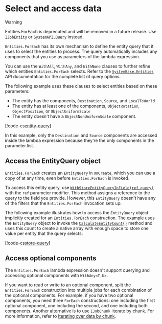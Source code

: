 # Select and access data

> [!WARNING]
> Entities.ForEach is deprecated and will be removed in a future release. Use [`IJobEntity`](xref:Unity.Entities.IJobEntity) or [`SystemAPI.Query`](xref:Unity.Entities.SystemAPI.Query*) instead. 

`Entities.ForEach` has its own mechanism to define the entity query that it uses to select the entities to process. The query automatically includes any components that you use as parameters of the lambda expression. 

You can use the `WithAll`, `WithAny`, and `WithNone` clauses to further refine which entities `Entities.ForEach` selects. Refer to the [`SystemBase.Entities`](xref:Unity.Entities.SystemBase.Entities) API documentation for the complete list of query options. 

The following example uses these clauses to select entities based on these parameters:

* The entity has the components, `Destination`, `Source`, and `LocalToWorld`
* The entity has at least one of the components, `ObjectRotation`, `ObjectPosition`, or `ObjectUniformScale`
* The entity doesn't have a `ObjectNonUniformScale` component.

[!code-cs[entity-query](../DocCodeSamples.Tests/LambdaJobExamples.cs#entity-query)]

In this example, only the `Destination` and `Source` components are accessed inside the lambda expression because they're the only components in the parameter list.

## Access the EntityQuery object 

`Entities.ForEach` creates an [`EntityQuery`](xref:Unity.Entities.EntityQuery) in [`OnCreate`](xref:Unity.Entities.ComponentSystemBase.OnCreate), which you can use a copy of at any time, even before `Entities.ForEach` is invoked.

To access this entity query, use [`WithStoreEntityQueryInField(ref query)`](xref:Unity.Entities.SystemBase.Entities) with the `ref` parameter modifier. This method assigns a reference to the query to the field you provide. However, this `EntityQuery` doesn't have any of the filters that the `Entities.ForEach` invocation sets up.

The following example illustrates how to access the `EntityQuery` object implicitly created for an `Entities.ForEach` construction. The example uses the `EntityQuery` object to invoke the [`CalculateEntityCount()`](xref:Unity.Entities.EntityQuery.CalculateEntityCount*) method and uses this count to create a native array with enough space to store one value per entity that the query selects:

[!code-cs[store-query](../DocCodeSamples.Tests/LambdaJobExamples.cs#store-query)]

## Access optional components

The `Entities.ForEach` lambda expression doesn't support querying and accessing optional components with `WithAny<T,U>`. 

If you want to read or write to an optional component, split the `Entities.ForEach` construction into multiple jobs for each combination of the optional components. For example, if you have two optional components, you need three `ForEach` constructions: one including the first optional component, one including the second, and one including both components. Another alternative is to use `IJobChunk `iterate by chunk. For more information, refer to [Iterating over data by chunk](iterating-data-ijobchunk.md).
